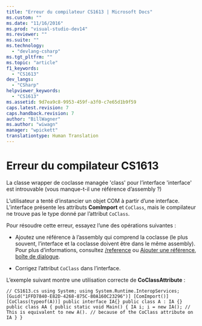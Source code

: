 ```yaml
---
title: "Erreur du compilateur CS1613 | Microsoft Docs"
ms.custom: ""
ms.date: "11/16/2016"
ms.prod: "visual-studio-dev14"
ms.reviewer: ""
ms.suite: ""
ms.technology: 
  - "devlang-csharp"
ms.tgt_pltfrm: ""
ms.topic: "article"
f1_keywords: 
  - "CS1613"
dev_langs: 
  - "CSharp"
helpviewer_keywords: 
  - "CS1613"
ms.assetid: 9d7ea9c8-9953-459f-a3f0-c7e65d1b9f59
caps.latest.revision: 7
caps.handback.revision: 7
author: "BillWagner"
ms.author: "wiwagn"
manager: "wpickett"
translationtype: Human Translation
---
```

# Erreur du compilateur CS1613
La classe wrapper de coclasse managée 'class' pour l’interface 'interface' est introuvable \(vous manque\-t\-il une référence d’assembly ?\)  
  
 L’utilisateur a tenté d’instancier un objet COM à partir d’une interface. L’interface présente les attributs **ComImport** et `CoClass`, mais le compilateur ne trouve pas le type donné par l’attribut `CoClass`.  
  
 Pour résoudre cette erreur, essayez l’une des opérations suivantes :  
  
-   Ajoutez une référence à l’assembly qui comprend la coclasse \(le plus souvent, l’interface et la coclasse doivent être dans le même assembly\). Pour plus d’informations, consultez [\/reference](../../csharp/language-reference/compiler-options/reference-compiler-option.md) ou [Ajouter une référence, boîte de dialogue](http://msdn.microsoft.com/fr-fr/2feb0fe2-0805-4cc9-8cba-b0315849dfb7).  
  
-   Corrigez l’attribut `CoClass` dans l’interface.  
  
 L’exemple suivant montre une utilisation correcte de **CoClassAttribute** :  
  
```  
// CS1613.cs using System; using System.Runtime.InteropServices; [Guid("1FFD7840-E82D-4268-875C-80A160C23296")] [ComImport()] [CoClass(typeof(A))] public interface IA{} public class A : IA {} public class AA { public static void Main() { IA i; i = new IA(); // This is equivalent to new A(). // because of the CoClass attribute on IA } }  
```